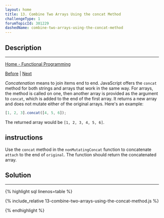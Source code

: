 ```yaml
---
layout: home
title: 13. Combine Two Arrays Using the concat Method
challengeType: 1
forumTopicId: 301229
dashedName: combine-two-arrays-using-the-concat-method
---
```


<div class="row">
<div class="columnStmt" markdown="1">

## Description
------

[Home - Functional Programming](../functional-programming/README.md)

[Before](./12-remove-elements-from-an-array-using-slice-instead-of-splice.md)  | [Next](./14-add-elements-to-the-end-of-an-array-using-concat-instead-of-push.md) 

<dfn>Concatenation</dfn> means to join items end to end. JavaScript offers the `concat` method for both strings and arrays that work in the same way. For arrays, the method is called on one, then another array is provided as the argument to `concat`, which is added to the end of the first array. It returns a new array and does not mutate either of the original arrays. Here's an example:

```js
[1, 2, 3].concat([4, 5, 6]);
```

The returned array would be `[1, 2, 3, 4, 5, 6]`.

##  instructions 

Use the `concat` method in the `nonMutatingConcat` function to concatenate `attach` to the end of `original`. The function should return the concatenated array.

</div>
<div class="columnSol" markdown="1">

## Solution
------

{% highlight sql linenos=table %}

{% include_relative 13-combine-two-arrays-using-the-concat-method.js %}

{% endhighlight %}

</div>
</div>


